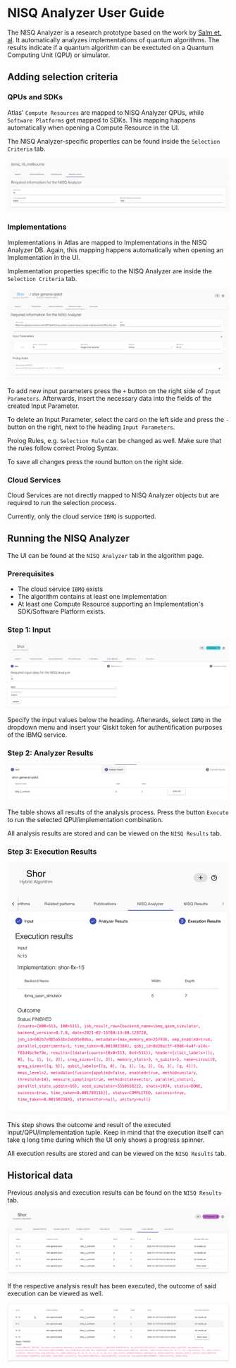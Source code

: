 
# NISQ Analyzer User Guide
The NISQ Analyzer is a research prototype based on the work by [Salm et. al](https://arxiv.org/abs/2003.13409). It automatically analyzes implementations of quantum algorithms. The results indicate if a quantum algorithm can be exectuted on a Quantum Computing Unit (QPU) or simulator.

## Adding selection criteria

### QPUs and SDKs

Atlas' `Compute Resources` are mapped to NISQ Analyzer QPUs, while `Software Platforms` get mapped to SDKs. This mapping happens automatically when opening a Compute Resource in the UI.

The NISQ Analyzer-specific properties can be found inside the `Selection Criteria` tab.

![Selection Criteria UI](./images/nisq_analyzer/qpu_selectionCriteria.png)

### Implementations

Implementations in Atlas are mapped to Implementations in the NISQ Analyzer DB.
Again, this mapping happens automatically when opening an Implementation in the UI.

Implementation properties specific to the NISQ Analyzer are inside the `Selection Criteria` tab.

![Selection Criteria UI](./images/nisq_analyzer/implementation_selectionCriteria.png)

To add new input parameters press the `+` button on the right side of `Input Parameters`. Afterwards, insert the necessary data into the fields of the created Input Parameter.

To delete an Input Parameter, select the card on the left side and press the `-` button on the right, next to the heading `Input Parameters`.

Prolog Rules, e.g. `Selection Rule` can be changed as well. Make sure that the rules follow correct Prolog Syntax.

To save all changes press the round button on the right side.

### Cloud Services

Cloud Services are not directly mapped to NISQ Analyzer objects but are required to run the selection process.

Currently, only the cloud service `IBMQ` is supported.

## Running the NISQ Analyzer

The UI can be found at the `NISQ Analyzer` tab in the algorithm page.

### Prerequisites

* The cloud service `IBMQ` exists
* The algorithm contains at least one Implementation
* At least one Compute Resource supporting an Implementation's SDK/Software Platform exists.

### Step 1: Input

![Input UI](./images/nisq_analyzer/step1.png)

Specify the input values below the heading. Afterwards, select `IBMQ` in the dropdown menu and insert your Qiskit token for authentification purposes of the IBMQ service.

### Step 2: Analyzer Results

![Analysis results UI](./images/nisq_analyzer/step2.png)

The table shows all results of the analysis process. Press the button `Execute` to run the selected QPU/implementation combination.

All analysis results are stored and can be viewed on the `NISQ Results` tab.

### Step 3: Execution Results

![Analysis results UI](./images/nisq_analyzer/step3.png)

This step shows the outcome and result of the executed input/QPU/implementation tuple.
Keep in mind that the execution itself can take q long time during which the UI only shows a progress spinner.

All execution results are stored and can be viewed on the `NISQ Results` tab.

## Historical data

Previous analysis and execution results can be found on the `NISQ Results` tab.

![Historical analysis results](./images/nisq_analyzer/results.png)

If the respective analysis result has been executed, the outcome of said execution can be viewed as well.

![Historical analysis results with open execution result](./images/nisq_analyzer/results_open.png)
